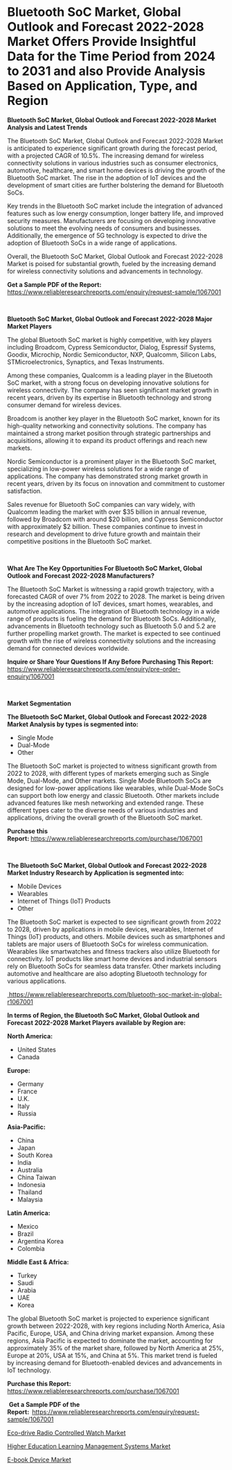 <p><h1>Bluetooth SoC Market, Global Outlook and Forecast 2022-2028 Market Offers Provide Insightful Data for the Time Period from 2024 to 2031 and also Provide Analysis Based on Application, Type, and Region</h1></p><p><strong>Bluetooth SoC Market, Global Outlook and Forecast 2022-2028 Market Analysis and Latest Trends</strong></p>
<p><p>The Bluetooth SoC Market, Global Outlook and Forecast 2022-2028 Market is anticipated to experience significant growth during the forecast period, with a projected CAGR of 10.5%. The increasing demand for wireless connectivity solutions in various industries such as consumer electronics, automotive, healthcare, and smart home devices is driving the growth of the Bluetooth SoC market. The rise in the adoption of IoT devices and the development of smart cities are further bolstering the demand for Bluetooth SoCs.</p><p>Key trends in the Bluetooth SoC market include the integration of advanced features such as low energy consumption, longer battery life, and improved security measures. Manufacturers are focusing on developing innovative solutions to meet the evolving needs of consumers and businesses. Additionally, the emergence of 5G technology is expected to drive the adoption of Bluetooth SoCs in a wide range of applications.</p><p>Overall, the Bluetooth SoC Market, Global Outlook and Forecast 2022-2028 Market is poised for substantial growth, fueled by the increasing demand for wireless connectivity solutions and advancements in technology.</p></p>
<p><strong>Get a Sample PDF of the Report:&nbsp;</strong> <a href="https://www.reliableresearchreports.com/enquiry/request-sample/1067001">https://www.reliableresearchreports.com/enquiry/request-sample/1067001</a></p>
<p>&nbsp;</p>
<p><strong>Bluetooth SoC Market, Global Outlook and Forecast 2022-2028 Major Market Players</strong></p>
<p><p>The global Bluetooth SoC market is highly competitive, with key players including Broadcom, Cypress Semiconductor, Dialog, Espressif Systems, Goodix, Microchip, Nordic Semiconductor, NXP, Qualcomm, Silicon Labs, STMicroelectronics, Synaptics, and Texas Instruments.</p><p>Among these companies, Qualcomm is a leading player in the Bluetooth SoC market, with a strong focus on developing innovative solutions for wireless connectivity. The company has seen significant market growth in recent years, driven by its expertise in Bluetooth technology and strong consumer demand for wireless devices.</p><p>Broadcom is another key player in the Bluetooth SoC market, known for its high-quality networking and connectivity solutions. The company has maintained a strong market position through strategic partnerships and acquisitions, allowing it to expand its product offerings and reach new markets.</p><p>Nordic Semiconductor is a prominent player in the Bluetooth SoC market, specializing in low-power wireless solutions for a wide range of applications. The company has demonstrated strong market growth in recent years, driven by its focus on innovation and commitment to customer satisfaction.</p><p>Sales revenue for Bluetooth SoC companies can vary widely, with Qualcomm leading the market with over $35 billion in annual revenue, followed by Broadcom with around $20 billion, and Cypress Semiconductor with approximately $2 billion. These companies continue to invest in research and development to drive future growth and maintain their competitive positions in the Bluetooth SoC market.</p></p>
<p>&nbsp;</p>
<p><strong>What Are The Key Opportunities For Bluetooth SoC Market, Global Outlook and Forecast 2022-2028 Manufacturers?</strong></p>
<p><p>The Bluetooth SoC Market is witnessing a rapid growth trajectory, with a forecasted CAGR of over 7% from 2022 to 2028. The market is being driven by the increasing adoption of IoT devices, smart homes, wearables, and automotive applications. The integration of Bluetooth technology in a wide range of products is fueling the demand for Bluetooth SoCs. Additionally, advancements in Bluetooth technology such as Bluetooth 5.0 and 5.2 are further propelling market growth. The market is expected to see continued growth with the rise of wireless connectivity solutions and the increasing demand for connected devices worldwide.</p></p>
<p><strong>Inquire or Share Your Questions If Any Before Purchasing This Report:</strong> <a href="https://www.reliableresearchreports.com/enquiry/pre-order-enquiry/1067001">https://www.reliableresearchreports.com/enquiry/pre-order-enquiry/1067001</a></p>
<p>&nbsp;</p>
<p><strong>Market Segmentation</strong></p>
<p><strong>The Bluetooth SoC Market, Global Outlook and Forecast 2022-2028 Market Analysis by types is segmented into:</strong></p>
<p><ul><li>Single Mode</li><li>Dual-Mode</li><li>Other</li></ul></p>
<p><p>The Bluetooth SoC market is projected to witness significant growth from 2022 to 2028, with different types of markets emerging such as Single Mode, Dual-Mode, and Other markets. Single Mode Bluetooth SoCs are designed for low-power applications like wearables, while Dual-Mode SoCs can support both low energy and classic Bluetooth. Other markets include advanced features like mesh networking and extended range. These different types cater to the diverse needs of various industries and applications, driving the overall growth of the Bluetooth SoC market.</p></p>
<p><strong>Purchase this Report:&nbsp;</strong><a href="https://www.reliableresearchreports.com/purchase/1067001">https://www.reliableresearchreports.com/purchase/1067001</a></p>
<p>&nbsp;</p>
<p><strong>The Bluetooth SoC Market, Global Outlook and Forecast 2022-2028 Market Industry Research by Application is segmented into:</strong></p>
<p><ul><li>Mobile Devices</li><li>Wearables</li><li>Internet of Things (IoT) Products</li><li>Other</li></ul></p>
<p><p>The Bluetooth SoC market is expected to see significant growth from 2022 to 2028, driven by applications in mobile devices, wearables, Internet of Things (IoT) products, and others. Mobile devices such as smartphones and tablets are major users of Bluetooth SoCs for wireless communication. Wearables like smartwatches and fitness trackers also utilize Bluetooth for connectivity. IoT products like smart home devices and industrial sensors rely on Bluetooth SoCs for seamless data transfer. Other markets including automotive and healthcare are also adopting Bluetooth technology for various applications.</p></p>
<p><a href="https://www.reliableresearchreports.com/bluetooth-soc-market-in-global-r1067001">&nbsp;https://www.reliableresearchreports.com/bluetooth-soc-market-in-global-r1067001</a></p>
<p><strong>In terms of Region, the Bluetooth SoC Market, Global Outlook and Forecast 2022-2028 Market Players available by Region are:</strong></p>
<p>
    <p> <strong> North America: </strong>
        <ul>
            <li>United States</li>
            <li>Canada</li>
        </ul>
        </p> 
    <p> <strong> Europe: </strong>
        <ul>
            <li>Germany</li>
            <li>France</li>
            <li>U.K.</li>
            <li>Italy</li>
            <li>Russia</li>
        </ul>
        </p> 
    <p> <strong> Asia-Pacific: </strong>
        <ul>
            <li>China</li>
            <li>Japan</li>
            <li>South Korea</li>
            <li>India</li>
            <li>Australia</li>
            <li>China Taiwan</li>
            <li>Indonesia</li>
            <li>Thailand</li>
            <li>Malaysia</li>
        </ul>
        </p> 
    <p> <strong> Latin America: </strong>
        <ul>
            <li>Mexico</li>
            <li>Brazil</li>
            <li>Argentina Korea</li>
            <li>Colombia</li>
        </ul>
        </p> 
    <p> <strong> Middle East & Africa: </strong>
        <ul>
            <li>Turkey</li>
            <li>Saudi</li>
            <li>Arabia</li>
            <li>UAE</li>
            <li>Korea</li>
        </ul>
    </p>
    </p>
<p><p>The global Bluetooth SoC market is projected to experience significant growth between 2022-2028, with key regions including North America, Asia Pacific, Europe, USA, and China driving market expansion. Among these regions, Asia Pacific is expected to dominate the market, accounting for approximately 35% of the market share, followed by North America at 25%, Europe at 20%, USA at 15%, and China at 5%. This market trend is fueled by increasing demand for Bluetooth-enabled devices and advancements in IoT technology.</p></p>
<p><strong>Purchase this Report: </strong><a href="https://www.reliableresearchreports.com/purchase/1067001">https://www.reliableresearchreports.com/purchase/1067001</a></p>
<p>&nbsp;<strong>Get a Sample PDF of the Report:&nbsp;&nbsp;</strong><a href="https://www.reliableresearchreports.com/enquiry/request-sample/1067001">https://www.reliableresearchreports.com/enquiry/request-sample/1067001</a></p>
<p><strong></strong></p>
<p><p><a href="https://github.com/trameciabutler45/Market-Research-Report-List-1/blob/main/eco-drive-radio-controlled-watch-market.md">Eco-drive Radio Controlled Watch Market</a></p><p><a href="https://issuu.com/reportprime-2/docs/higher-education-learning-management-systems-marke">Higher Education Learning Management Systems Market</a></p><p><a href="https://github.com/staberhelen84/Market-Research-Report-List-1/blob/main/e-book-device-market.md">E-book Device Market</a></p></p>